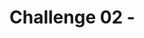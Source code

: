 # Challenge 02 - <Title of Challenge> - Coach's Guide 

[< Previous Solution](./Solution-01.md) - **[Home](./README.md)** - [Next Solution >](./Solution-03.md)

## Notes & Guidance

This challenge is about interacting with virtual assistants that will provide the following functionality:

- Answer Questions about the Contoso Islands (Assistant Elizabeth)
- Create Accounts, Manage Customer Bank Account Balances (Deposits, Withdrawals) - Assistant Esther
- Make or Cancel Yacht Reservations for Contoso Island Tourists - Assistan Miriam


We have the following AI Assistants
For this challenge, the student participant needs to modify the following files in the assistant_configurations folder of the app
- assistant_name.json: this contains a description of all the tools this assistant needs to perform its tasks
- assistant_name.txt: this is the system message that controls the behavior of the AI assistant
